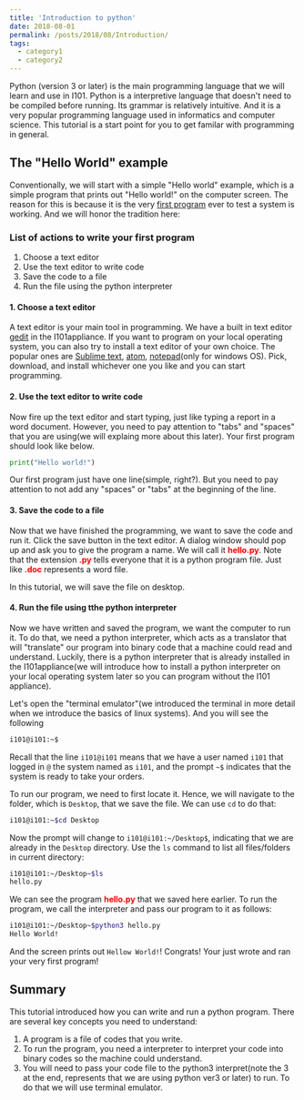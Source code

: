 ```yaml
---
title: 'Introduction to python'
date: 2018-08-01
permalink: /posts/2018/08/Introduction/
tags:
  - category1
  - category2
---
```


Python (version 3 or later) is the main programming language that we will learn and use in I101. Python is a interpretive language that doesn't need to be compiled before running. Its grammar is relatively intuitive. And it is a very popular programming language used in informatics and computer science. This tutorial is a start point for you to get familar with programming in general.

## The "Hello World" example

Conventionally, we will start with a simple "Hello world" example, which is a simple program that prints out "Hello world!" on the computer screen. The reason for this is because it is the very [first program](https://blog.hackerrank.com/the-history-of-hello-world/) ever to test a system is working. And we will honor the tradition here:

### List of actions to write your first program

1. Choose a text editor
2. Use the text editor to write code
3. Save the code to a file
4. Run the file using the python interpreter

#### 1. Choose a text editor

A text editor is your main tool in programming. We have a built in text editor [gedit](https://wiki.gnome.org/Apps/Gedit) in the I101appliance. If you want to program on your local operating system, you can also try to install a text editor of your own choice. The popular ones are [Sublime text](https://www.sublimetext.com), [atom](https://atom.io), [notepad](https://notepad-plus-plus.org)\(only for windows OS\). Pick, download, and install whichever one you like and you can start programming.

#### 2. Use the text editor to write code

Now fire up the text editor and start typing, just like typing a report in a word document. However, you need to pay attention to "tabs" and "spaces" that you are using\(we will explaing more about this later\). Your first program should look like below.

```python
print("Hello world!")
```

Our first program just have one line\(simple, right?\). But you need to pay attention to not add any "spaces" or "tabs" at the beginning of the line.

#### 3. Save the code to a file
Now that we have finished the programming, we want to save the code and run it. Click the save button in the text editor. A dialog window should pop up and ask you to give the program a name. We will call it <span style="color:red"><b>hello.py</b></span>. Note that the extension <span style="color:red"><b>.py</b></span> tells everyone that it is a python program file. Just like <span style="color:red"><b>.doc</b></span> represents a word file.

In this tutorial, we will save the file on desktop.

#### 4. Run the file using tthe python interpreter

Now we have written and saved the program, we want the computer to run it. To do that, we need a python interpreter, which acts as a translator that will "translate" our program into binary code that a machine could read and understand. Luckily, there is a python interpreter that is already installed in the I101appliance\(we will introduce how to install a python interpreter on your local operating system later so you can program without the I101 appliance\).

Let's open the "terminal emulator"\(we introduced the terminal in more detail when we introduce the basics of linux systems\). And you will see the following

```bash
i101@i101:~$
```

Recall that the line `i101@i101` means that we have a user named `i101` that logged in `@` the system named as `i101`, and the prompt `~$` indicates that the system is ready to take your orders.

To run our program, we need to first locate it. Hence, we will navigate to the folder, which is `Desktop`, that we save the file. We can use `cd` to do that:

```bash
i101@i101:~$cd Desktop
```



Now the prompt will change to `i101@i101:~/Desktop$`, indicating that we are already in the `Desktop` directory. Use the `ls` command to list all files\/folders in current directory:

```bash
i101@i101:~/Desktop~$ls
hello.py
```

We can see the program <span style="color:red"><b>hello.py</b></span> that we saved here earlier. To run the program, we call the interpreter and pass our program to it as follows:

```bash
i101@i101:~/Desktop~$python3 hello.py
Hello World!
```

And the screen prints out `Hellow World!`! Congrats! Your just wrote and ran your very first program!

## Summary

This tutorial introduced how you can write and run a python program. There are several key concepts you need to understand:

1. A program is a file of codes that you write.
2. To run the program, you need a interpreter to interpret your code into binary codes so the machine could understand.
3. You will need to pass your code file to the python3 interpret(note the 3 at the end, represents that we are using python ver3 or later) to run. To do that we will use terminal emulator.
